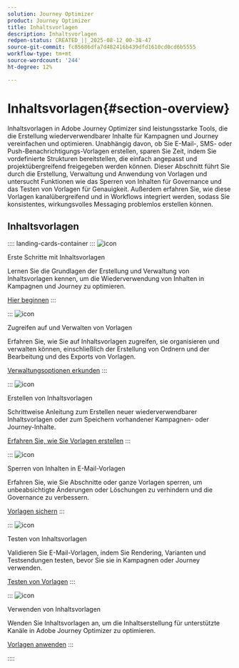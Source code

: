```yaml
---
solution: Journey Optimizer
product: Journey Optimizer
title: Inhaltsvorlagen
description: Inhaltsvorlagen
redpen-status: CREATED_||_2025-08-12_00-38-47
source-git-commit: fc85686dfa7d482416b439dfd1610cd0cd6b5555
workflow-type: tm+mt
source-wordcount: '244'
ht-degree: 12%

---
```



# Inhaltsvorlagen{#section-overview}

Inhaltsvorlagen in Adobe Journey Optimizer sind leistungsstarke Tools, die die Erstellung wiederverwendbarer Inhalte für Kampagnen und Journey vereinfachen und optimieren. Unabhängig davon, ob Sie E-Mail-, SMS- oder Push-Benachrichtigungs-Vorlagen erstellen, sparen Sie Zeit, indem Sie vordefinierte Strukturen bereitstellen, die einfach angepasst und projektübergreifend freigegeben werden können. Dieser Abschnitt führt Sie durch die Erstellung, Verwaltung und Anwendung von Vorlagen und untersucht Funktionen wie das Sperren von Inhalten für Governance und das Testen von Vorlagen für Genauigkeit. Außerdem erfahren Sie, wie diese Vorlagen kanalübergreifend und in Workflows integriert werden, sodass Sie konsistentes, wirkungsvolles Messaging problemlos erstellen können.

## Inhaltsvorlagen

:::: landing-cards-container
:::
![icon](https://cdn.experienceleague.adobe.com/icons/circle-play.svg)

Erste Schritte mit Inhaltsvorlagen

Lernen Sie die Grundlagen der Erstellung und Verwaltung von Inhaltsvorlagen kennen, um die Wiederverwendung von Inhalten in Kampagnen und Journey zu optimieren.

[Hier beginnen](../using/content-management/content-templates.md)
:::

:::
![icon](https://cdn.experienceleague.adobe.com/icons/list-check.svg)

Zugreifen auf und Verwalten von Vorlagen

Erfahren Sie, wie Sie auf Inhaltsvorlagen zugreifen, sie organisieren und verwalten können, einschließlich der Erstellung von Ordnern und der Bearbeitung und des Exports von Vorlagen.

[Verwaltungsoptionen erkunden](../using/content-management/access-content-templates.md)
:::

:::
![icon](https://cdn.experienceleague.adobe.com/icons/puzzle-piece.svg)

Erstellen von Inhaltsvorlagen

Schrittweise Anleitung zum Erstellen neuer wiederverwendbarer Inhaltsvorlagen oder zum Speichern vorhandener Kampagnen- oder Journey-Inhalte.

[Erfahren Sie, wie Sie Vorlagen erstellen](../using/content-management/create-content-templates.md)
:::

:::
![icon](https://cdn.experienceleague.adobe.com/icons/shield-halved.svg)

Sperren von Inhalten in E-Mail-Vorlagen

Erfahren Sie, wie Sie Abschnitte oder ganze Vorlagen sperren, um unbeabsichtigte Änderungen oder Löschungen zu verhindern und die Governance zu verbessern.

[Vorlagen sichern](../using/content-management/content-locking.md)
:::

:::
![icon](https://cdn.experienceleague.adobe.com/icons/gear.svg)

Testen von Inhaltsvorlagen

Validieren Sie E-Mail-Vorlagen, indem Sie Rendering, Varianten und Testsendungen testen, bevor Sie sie in Kampagnen oder Journey verwenden.

[Testen von Vorlagen](../using/content-management/test-content-templates.md)
:::

:::
![icon](https://cdn.experienceleague.adobe.com/icons/bullseye.svg)

Verwenden von Inhaltsvorlagen

Wenden Sie Inhaltsvorlagen an, um die Inhaltserstellung für unterstützte Kanäle in Adobe Journey Optimizer zu optimieren.

[Vorlagen anwenden](../using/content-management/use-content-templates.md)
:::

::::
